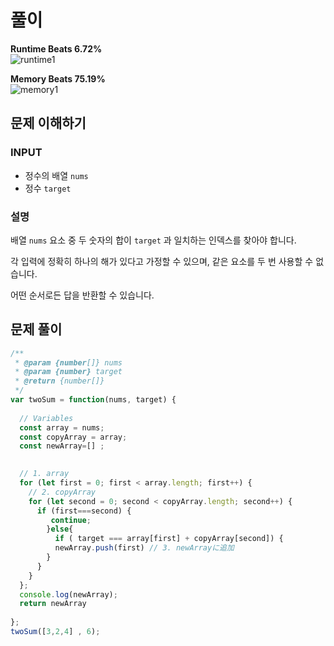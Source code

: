 # 풀이  

**Runtime Beats 6.72%**    
![runtime1](https://user-images.githubusercontent.com/108773192/226819214-8bc1d667-4728-44d2-95bc-b6d2d72d460b.svg)

**Memory Beats 75.19%**  
![memory1](https://user-images.githubusercontent.com/108773192/226819248-333ed1ac-4afc-4a3f-9aa4-1578d542be19.svg)


## 문제 이해하기

### INPUT
- 정수의 배열 `nums`
- 정수 `target`

### 설명

배열 `nums` 요소 중 두 숫자의 합이 `target` 과 일치하는 인덱스를 찾아야 합니다.

각 입력에 정확히 하나의 해가 있다고 가정할 수 있으며, 같은 요소를 두 번 사용할 수 없습니다.

어떤 순서로든 답을 반환할 수 있습니다.

## 문제 풀이
~~~javascript
/**
 * @param {number[]} nums
 * @param {number} target
 * @return {number[]}
 */
var twoSum = function(nums, target) {
  
  // Variables
  const array = nums;   
  const copyArray = array;  
  const newArray=[] ;
  

  // 1. array
  for (let first = 0; first < array.length; first++) {
    // 2. copyArray
    for (let second = 0; second < copyArray.length; second++) {
      if (first===second) {
         continue;
        }else{
          if ( target === array[first] + copyArray[second]) {
          newArray.push(first) // 3. newArrayに追加
        }
      }
    } 
  }; 
  console.log(newArray);
  return newArray
 
};
twoSum([3,2,4] , 6);
~~~
